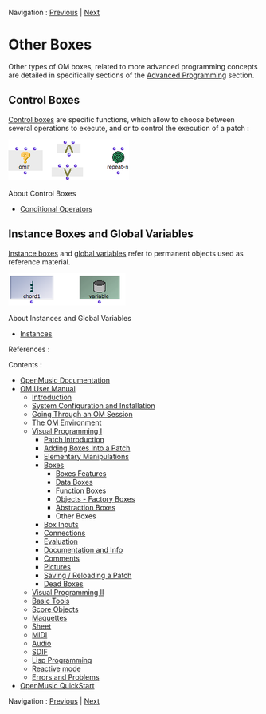 Navigation : [Previous](AbsBoxesIntro "page
précédente\(Abstraction Boxes\)") | [Next](BoxInputs "page
suivante\(Box Inputs\)")


# Other Boxes

Other types of OM boxes, related to more advanced programming concepts are
detailed in specifically sections of the [Advanced
Programming](AdvancedVisualProgramming) section.

## Control Boxes

[Control boxes](Control) are specific functions, which allow to choose
between several operations to execute, and or to control the execution of a
patch :

![](../res/ob-controlbox.png)

About Control Boxes

  * [Conditional Operators](ConditionalOps)

## Instance Boxes and Global Variables

[Instance boxes](InstanceBoxes) and [global
variables](GlobalVariables) refer to permanent objects used as reference
material.

![](../res/ob-inst.png)

About Instances and Global Variables

  * [Instances](Instances)

References :

Contents :

  * [OpenMusic Documentation](OM-Documentation)
  * [OM User Manual](OM-User-Manual)
    * [Introduction](00-Contents)
    * [System Configuration and Installation](Installation)
    * [Going Through an OM Session](Goingthrough)
    * [The OM Environment](Environment)
    * [Visual Programming I](BasicVisualProgramming)
      * [Patch Introduction](ProgrammingIntro)
      * [Adding Boxes Into a Patch](AddingBoxes)
      * [Elementary Manipulations](ElementaryManips)
      * [Boxes](Boxes)
        * [Boxes Features](GraphicFeatures)
        * [Data Boxes](DataBox)
        * [Function Boxes](FunctionBoxes)
        * [Objects - Factory Boxes](FactoryBoxes)
        * [Abstraction Boxes](AbsBoxesIntro)
        * Other Boxes
      * [Box Inputs](BoxInputs)
      * [Connections](Connections)
      * [Evaluation](Evaluation)
      * [Documentation and Info](DocAndInfo)
      * [Comments](Comments)
      * [Pictures](Pictures)
      * [Saving / Reloading a Patch](SavingPatch)
      * [Dead Boxes](DeadBox)
    * [Visual Programming II](AdvancedVisualProgramming)
    * [Basic Tools](BasicObjects)
    * [Score Objects](ScoreObjects)
    * [Maquettes](Maquettes)
    * [Sheet](Sheet)
    * [MIDI](MIDI)
    * [Audio](Audio)
    * [SDIF](SDIF)
    * [Lisp Programming](Lisp)
    * [Reactive mode](Reactive)
    * [Errors and Problems](errors)
  * [OpenMusic QuickStart](QuickStart-Chapters)

Navigation : [Previous](AbsBoxesIntro "page
précédente\(Abstraction Boxes\)") | [Next](BoxInputs "page
suivante\(Box Inputs\)")


